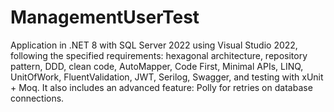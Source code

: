 # ManagementUserTest
Application in .NET 8 with SQL Server 2022 using Visual Studio 2022, following the specified requirements: hexagonal architecture, repository pattern, DDD, clean code, AutoMapper, Code First, Minimal APIs, LINQ, UnitOfWork, FluentValidation, JWT, Serilog, Swagger, and testing with xUnit + Moq. It also includes an advanced feature: Polly for retries on database connections.
